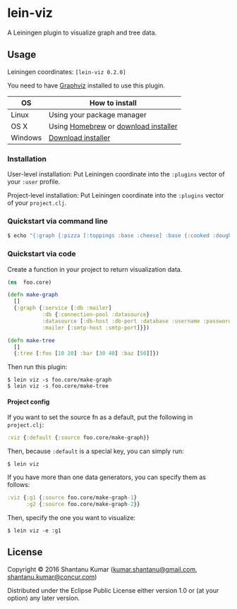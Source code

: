 # lein-viz

A Leiningen plugin to visualize graph and tree data.


## Usage

Leiningen coordinates: `[lein-viz 0.2.0]`

You need to have [Graphviz](http://www.graphviz.org/) installed to use this plugin.

| OS      | How to install             |
|---------|----------------------------|
| Linux   | Using your package manager |
| OS X    | Using [Homebrew](http://brew.sh/) or [download installer](http://www.graphviz.org/Download_macos.php)|
| Windows | [Download installer](http://www.graphviz.org/Download_windows.php) |


### Installation

User-level installation: Put Leiningen coordinate into the `:plugins` vector of your `:user` profile.

Project-level installation: Put Leiningen coordinate into the `:plugins` vector of your `project.clj`.


### Quickstart via command line

```bash
$ echo "{:graph {:pizza [:toppings :base :cheese] :base {:cooked :dough}}}" | lein viz -s :stdin
```


### Quickstart via code

Create a function in your project to return visualization data.

```clojure
(ns  foo.core)

(defn make-graph
  []
  {:graph {:service [:db :mailer]
           :db {:connection-pool :datasource}
           :datasource [:db-host :db-port :database :username :password]
           :mailer [:smtp-host :smtp-port]}})

(defn make-tree
  []
  {:tree [:foo [10 20] :bar [30 40] :baz [50]]})
```

Then run this plugin:

```
$ lein viz -s foo.core/make-graph
$ lein viz -s foo.core/make-tree
```


#### Project config

If you want to set the source fn as a default, put the following in `project.clj`:

```clojure
:viz {:default {:source foo.core/make-graph}}
```

Then, because `:default` is a special key, you can simply run:

```
$ lein viz
```

If you have more than one data generators, you can specify them as follows:

```clojure
:viz {:g1 {:source foo.core/make-graph-1}
      :g2 {:source foo.core/make-graph-2}}
```

Then, specify the one you want to visualize:

```
$ lein viz -e :g1
```


## License

Copyright © 2016 Shantanu Kumar (kumar.shantanu@gmail.com, shantanu.kumar@concur.com)

Distributed under the Eclipse Public License either version 1.0 or (at
your option) any later version.
